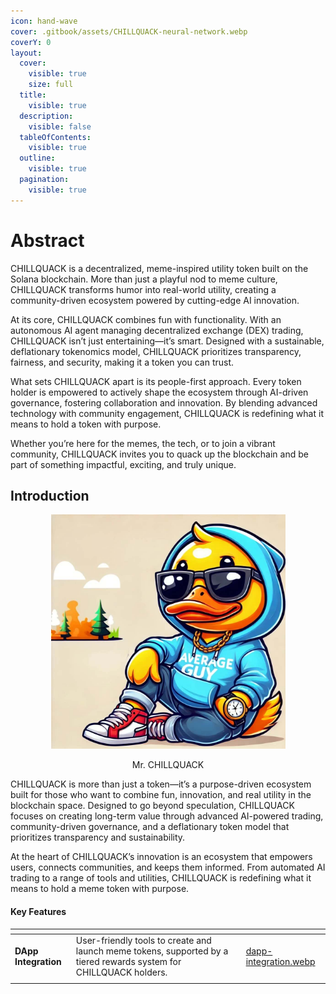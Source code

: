 ```yaml
---
icon: hand-wave
cover: .gitbook/assets/CHILLQUACK-neural-network.webp
coverY: 0
layout:
  cover:
    visible: true
    size: full
  title:
    visible: true
  description:
    visible: false
  tableOfContents:
    visible: true
  outline:
    visible: true
  pagination:
    visible: true
---
```


# Abstract

CHILLQUACK is a decentralized, meme-inspired utility token built on the Solana blockchain. More than just a playful nod to meme culture, CHILLQUACK transforms humor into real-world utility, creating a community-driven ecosystem powered by cutting-edge AI innovation.

At its core, CHILLQUACK combines fun with functionality. With an autonomous AI agent managing decentralized exchange (DEX) trading, CHILLQUACK isn’t just entertaining—it’s smart. Designed with a sustainable, deflationary tokenomics model, CHILLQUACK prioritizes transparency, fairness, and security, making it a token you can trust.

What sets CHILLQUACK apart is its people-first approach. Every token holder is empowered to actively shape the ecosystem through AI-driven governance, fostering collaboration and innovation. By blending advanced technology with community engagement, CHILLQUACK is redefining what it means to hold a token with purpose.

Whether you’re here for the memes, the tech, or to join a vibrant community, CHILLQUACK invites you to quack up the blockchain and be part of something impactful, exciting, and truly unique.

## Introduction

<div align="center"><figure><img src=".gitbook/assets/CHILLQUACK.jpeg" alt="Official token meme logo, Mr. CHILLQUACK" width="375"><figcaption><p>Mr. CHILLQUACK</p></figcaption></figure></div>

CHILLQUACK is more than just a token—it’s a purpose-driven ecosystem built for those who want to combine fun, innovation, and real utility in the blockchain space. Designed to go beyond speculation, CHILLQUACK focuses on creating long-term value through advanced AI-powered trading, community-driven governance, and a deflationary token model that prioritizes transparency and sustainability.

At the heart of CHILLQUACK’s innovation is an ecosystem that empowers users, connects communities, and keeps them informed. From automated AI trading to a range of tools and utilities, CHILLQUACK is redefining what it means to hold a meme token with purpose.

#### Key Features

<table data-column-title-hidden data-view="cards" data-full-width="true"><thead><tr><th></th><th></th><th data-type="content-ref"></th><th data-hidden data-card-cover data-type="files"></th></tr></thead><tbody><tr><td><strong>DApp Integration</strong></td><td>User-friendly tools to create and launch meme tokens, supported by a tiered rewards system for CHILLQUACK holders.</td><td></td><td><a href=".gitbook/assets/dapp-integration.webp">dapp-integration.webp</a></td></tr><tr><td></td><td></td><td></td><td></td></tr></tbody></table>
